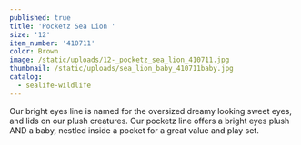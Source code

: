 ```yaml
---
published: true
title: 'Pocketz Sea Lion '
size: '12'
item_number: '410711'
color: Brown
image: /static/uploads/12-_pocketz_sea_lion_410711.jpg
thumbnail: /static/uploads/sea_lion_baby_410711baby.jpg
catalog:
  - sealife-wildlife
---
```

Our bright eyes line is named for the oversized dreamy looking sweet eyes, and lids on our plush creatures. Our pocketz line offers a bright eyes plush AND a baby, nestled inside a pocket for a great value and play set.
